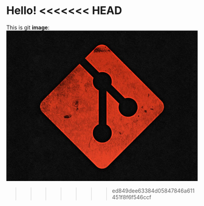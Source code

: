 Hello!
<<<<<<< HEAD
=======

This is git **image**:
![git](https://github.com/stampy363/git_test/blob/master/new_image/gitimage.png)
>>>>>>> ed849dee63384d05847846a611451f8f6f546ccf
